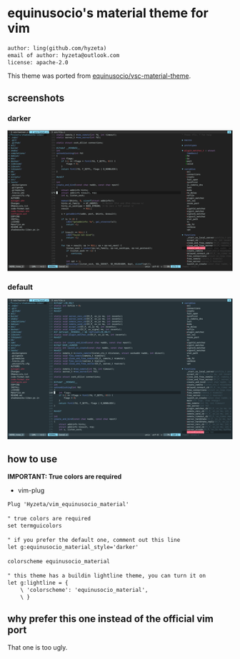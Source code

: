# equinusocio's material theme for vim

```
author: ling(github.com/hyzeta)
email of author: hyzeta@outlook.com
license: apache-2.0
```

This theme was ported from [equinusocio/vsc-material-theme](https://github.com/equinusocio/vsc-material-theme).

## screenshots

### darker

![](./screenshots/1.png)

### default

![](./screenshots/2.png)

## how to use

**IMPORTANT: True colors are required**

* vim-plug

```vim
Plug 'Hyzeta/vim_equinusocio_material'

" true colors are required
set termguicolors

" if you prefer the default one, comment out this line
let g:equinusocio_material_style='darker'

colorscheme equinusocio_material

" this theme has a buildin lightline theme, you can turn it on
let g:lightline = {
    \ 'colorscheme': 'equinusocio_material',
    \ }
```

## why prefer this one instead of the official vim port

That one is too ugly.
